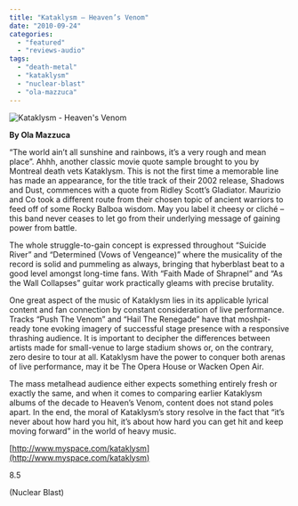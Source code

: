 ```yaml
---
title: "Kataklysm – Heaven’s Venom"
date: "2010-09-24"
categories: 
  - "featured"
  - "reviews-audio"
tags: 
  - "death-metal"
  - "kataklysm"
  - "nuclear-blast"
  - "ola-mazzuca"
---
```


![](http://www.hellbound.ca/wp-content/uploads/2010/09/kataklysm.jpg "Kataklysm - Heaven's Venom")

**By Ola Mazzuca**

“The world ain’t all sunshine and rainbows, it’s a very rough and mean place”. Ahhh, another classic movie quote sample brought to you by Montreal death vets Kataklysm. This is not the first time a memorable line has made an appearance, for the title track of their 2002 release, Shadows and Dust, commences with a quote from Ridley Scott’s Gladiator. Maurizio and Co took a different route from their chosen topic of ancient warriors to feed off of some Rocky Balboa wisdom. May you label it cheesy or cliché – this band never ceases to let go from their underlying message of gaining power from battle.

The whole struggle-to-gain concept is expressed throughout “Suicide River” and “Determined (Vows of Vengeance)” where the musicality of the record is solid and pummeling as always, bringing that hyberblast beat to a good level amongst long-time fans. With “Faith Made of Shrapnel” and “As the Wall Collapses” guitar work practically gleams with precise brutality.

One great aspect of the music of Kataklysm lies in its applicable lyrical content and fan connection by constant consideration of live performance. Tracks “Push The Venom” and “Hail The Renegade” have that moshpit-ready tone evoking imagery of successful stage presence with a responsive thrashing audience. It is important to decipher the differences between artists made for small-venue to large stadium shows or, on the contrary, zero desire to tour at all. Kataklysm have the power to conquer both arenas of live performance, may it be The Opera House or Wacken Open Air.

The mass metalhead audience either expects something entirely fresh or exactly the same, and when it comes to comparing earlier Kataklysm albums of the decade to Heaven’s Venom, content does not stand poles apart. In the end, the moral of Kataklysm’s story resolve in the fact that “it’s never about how hard you hit, it’s about how hard you can get hit and keep moving forward” in the world of heavy music.

[http://www.myspace.com/kataklysm](http://www.myspace.com/kataklysm)

8.5

(Nuclear Blast)
